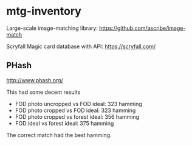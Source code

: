 # mtg-inventory

Large-scale image-matching library:
https://github.com/ascribe/image-match

Scryfall Magic card database with API:
https://scryfall.com/

## PHash
http://www.phash.org/

This had some decent results
* FOD photo uncropped vs FOD ideal: 323 hamming
* FOD photo cropped vs FOD ideal: 323 hamming
* FOD photo cropped vs forest ideal: 356 hamming
* FOD ideal vs forest ideal: 375 hamming

The correct match had the best hamming.
